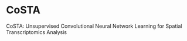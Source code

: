 # CoSTA
CoSTA: Unsupervised Convolutional Neural Network Learning for Spatial Transcriptomics Analysis
